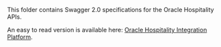 This folder contains Swagger 2.0 specifications for the Oracle Hospitality APIs.

An easy to read version is available here: [Oracle Hospitality Integration Platform](https://www.oracle.com/industries/hospitality/integration-platform/).
